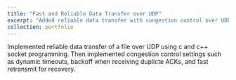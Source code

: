 ```yaml
---
title: "Fast and Reliable Data Transfer over UDP"
excerpt: "Added reliable data transfer with congestion control over UDP <br/><img src='/images/network.png'>"
collection: portfolio
---
```


Implemented reliable data transfer of a file over UDP using c and c++ socket programming. Then implemented congestion control settings such as dynamic timeouts, backoff when receiving duplicte ACKs, and fast retransmit for recovery. 
